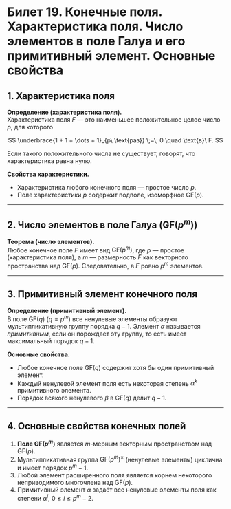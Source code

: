 # Билет 19. Конечные поля. Характеристика поля. Число элементов в поле Галуа и его примитивный элемент. Основные свойства

## 1. Характеристика поля

**Определение (характеристика поля).**  
Характеристика поля $F$ — это наименьшее положительное целое число $p$, для которого

$$
\underbrace{1 + 1 + \dots + 1}_{p\ \text{раз}} \;=\; 0 \quad \text{в}\ F.
$$

Если такого положительного числа не существует, говорят, что характеристика равна нулю.

**Свойства характеристики.**  

- Характеристика любого конечного поля — простое число $p$.  
- Поле характеристики $p$ содержит подполе, изоморфное $\mathrm{GF}(p)$.

---

## 2. Число элементов в поле Галуа ($\mathrm{GF}(p^m)$)

**Теорема (число элементов).**  
Любое конечное поле $F$ имеет вид $\mathrm{GF}(p^m)$, где $p$ — простое (характеристика поля), а $m$ — размерность $F$ как векторного пространства над $\mathrm{GF}(p)$. Следовательно, в $F$ ровно $p^m$ элементов.

---

## 3. Примитивный элемент конечного поля

**Определение (примитивный элемент).**  
В поле $\mathrm{GF}(q)$ ($q = p^m$) все ненулевые элементы образуют мультипликативную группу порядка $q - 1$. Элемент $\alpha$ называется *примитивным*, если он порождает эту группу, то есть имеет максимальный порядок $q - 1$.

**Основные свойства.**  

- Любое конечное поле $\mathrm{GF}(q)$ содержит хотя бы один примитивный элемент.  
- Каждый ненулевой элемент поля есть некоторая степень $\alpha^k$ примитивного элемента.  
- Порядок всякого ненулевого $\beta$ в $\mathrm{GF}(q)$ делит $q - 1$.

---

## 4. Основные свойства конечных полей

1. **Поле $\mathrm{GF}(p^m)$** является $m$-мерным векторным пространством над $\mathrm{GF}(p)$.
2. Мультипликативная группа $\mathrm{GF}(p^m)^{\times}$ (ненулевые элементы) циклична и имеет порядок $p^m - 1$.
3. Любой элемент расширенного поля является корнем некоторого неприводимого многочлена над $\mathrm{GF}(p)$.
4. Примитивный элемент $\alpha$ задаёт все ненулевые элементы поля как степени $\alpha^i$, $0 \le i \le p^m - 2$.
